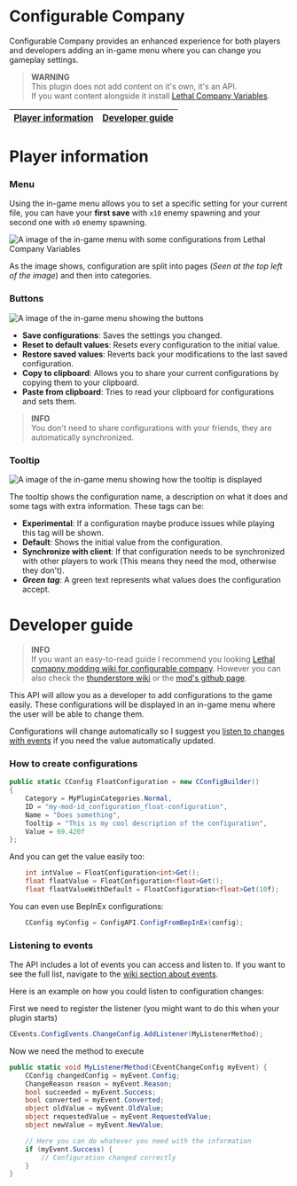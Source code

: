 # Configurable Company

Configurable Company provides an enhanced experience for both players and developers adding an in-game menu where you can change you gameplay settings.

> **WARNING**  
> This plugin does not add content on it's own, it's an API.  
> If you want content alongside it install [Lethal Company Variables](https://thunderstore.io/c/lethal-company/p/AMRV/LethalCompanyVariables/).

| [Player information](#player-guide) | [Developer guide](#developer-guide) |
| ----------------------------------- | ----------------------------------- |

# Player information

### Menu

Using the in-game menu allows you to set a specific setting for your current file, you can have your **first save** with `x10` enemy spawning and your second one with `x0` enemy spawning.

![A image of the in-game menu with some configurations from Lethal Company Variables](https://i.imgur.com/A2zn1vy.png)

As the image shows, configuration are split into pages (_Seen at the top left of the image_) and then into categories.

### Buttons

![A image of the in-game menu showing the buttons](https://i.imgur.com/FUwQ4zA.png)

-   **Save configurations**: Saves the settings you changed.
-   **Reset to default values**: Resets every configuration to the initial value.
-   **Restore saved values**: Reverts back your modifications to the last saved configuration.
-   **Copy to clipboard**: Allows you to share your current configurations by copying them to your clipboard.
-   **Paste from clipboard**: Tries to read your clipboard for configurations and sets them.

> **INFO**  
> You don't need to share configurations with your friends, they are automatically synchronized.

### Tooltip

![A image of the in-game menu showing how the tooltip is displayed](https://i.imgur.com/jbyo0Jx.png)

The tooltip shows the configuration name, a description on what it does and some tags with extra information. These tags can be:

-   **Experimental**: If a configuration maybe produce issues while playing this tag will be shown.
-   **Default**: Shows the initial value from the configuration.
-   **Synchronize with client**: If that configuration needs to be synchronized with other players to work (This means they need the mod, otherwise they don't).
-   _**Green tag**_: A green text represents what values does the configuration accept.

# Developer guide

> **INFO**  
> If you want an easy-to-read guide I recommend you looking [Lethal comapny modding wiki for configurable company](https://lethal.wiki/dev/apis/configurable-company). However you can also check the [thunderstore wiki](https://thunderstore.io/c/lethal-company/p/AMRV/ConfigurableCompany/wiki/) or the [mod's github page](https://github.com/TheAnsuz/Lethal-Company-Configurable-Company-API/wiki).

This API will allow you as a developer to add configurations to the game easily. These configurations will be displayed in an in-game menu where the user will be able to change them.

Configurations will change automatically so I suggest you [listen to changes with events](#listening-to-events) if you need the value automatically updated.

### How to create configurations

```csharp
public static CConfig FloatConfiguration = new CConfigBuilder()
{
    Category = MyPluginCategories.Normal,
    ID = "my-mod-id_configuration_float-configuration",
    Name = "Does something",
    Tooltip = "This is my cool description of the configuration",
    Value = 69.420f
};
```

And you can get the value easily too:
```csharp
    int intValue = FloatConfiguration<int>Get();
    float floatValue = FloatConfiguration<float>Get();
    float floatValueWithDefault = FloatConfiguration<float>Get(10f);
```

You can even use BepInEx configurations:

```csharp
    CConfig myConfig = ConfigAPI.ConfigFromBepInEx(config);
```

### Listening to events

The API includes a lot of events you can access and listen to. If you want to see the full list, navigate to the [wiki section about events](https://thunderstore.io/c/lethal-company/p/AMRV/ConfigurableCompany/wiki/948-events/).

Here is an example on how you could listen to configuration changes:

First we need to register the listener (you might want to do this when your plugin starts)
```csharp
CEvents.ConfigEvents.ChangeConfig.AddListener(MyListenerMethod);
```

Now we need the method to execute
```csharp
public static void MyListenerMethod(CEventChangeConfig myEvent) {
    CConfig changedConfig = myEvent.Config;
    ChangeReason reason = myEvent.Reason;
    bool succeeded = myEvent.Success;
    bool converted = myEvent.Converted;
    object oldValue = myEvent.OldValue;
    object requestedValue = myEvent.RequestedValue;
    object newValue = myEvent.NewValue;

    // Here you can do whatever you need with the information
    if (myEvent.Success) {
        // Configuration changed correctly
    }
}
```
